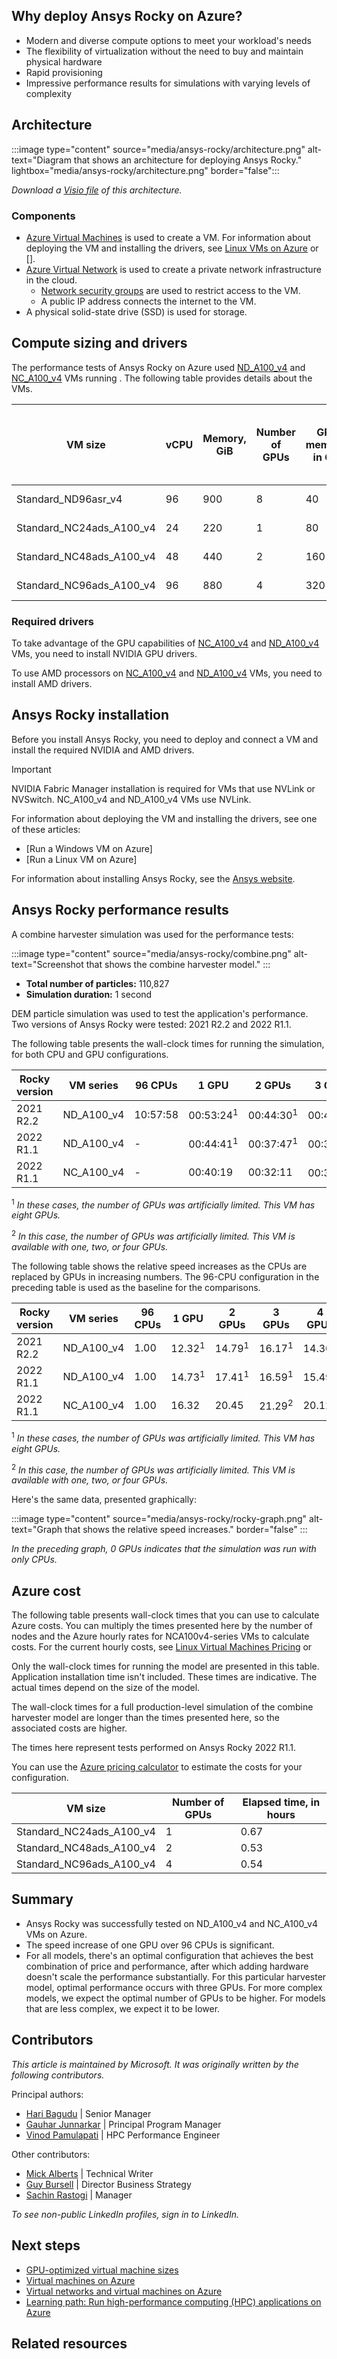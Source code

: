 <Intro should cover a basic overview of the workload.>

## Why deploy Ansys Rocky on Azure?

- Modern and diverse compute options to meet your workload's needs
- The flexibility of virtualization without the need to buy and maintain physical hardware
- Rapid provisioning
- Impressive performance results for simulations with varying levels of complexity

## Architecture

:::image type="content" source="media/ansys-rocky/architecture.png" alt-text="Diagram that shows an architecture for deploying Ansys Rocky." lightbox="media/ansys-rocky/architecture.png" border="false":::

*Download a [Visio file](https://arch-center.azureedge.net/ansys-rocky.vsdx) of this
architecture.*

### Components

- [Azure Virtual Machines](https://azure.microsoft.com/services/virtual-machines) is
    used to create a VM. For information about deploying the VM and installing the drivers, see [Linux VMs on Azure](../../reference-architectures/n-tier/linux-vm.yml) or [].
- [Azure Virtual Network](https://azure.microsoft.com/services/virtual-network) is
    used to create a private network infrastructure in the cloud.
  - [Network security groups](/azure/virtual-network/network-security-groups-overview) are used to restrict access to the VM.  
  - A public IP address connects the internet to the VM.
- A physical solid-state drive (SSD) is used for storage.

## Compute sizing and drivers

The performance tests of Ansys Rocky on Azure used [ND_A100_v4](/azure/virtual-machines/nda100-v4-series) and [NC_A100_v4](/azure/virtual-machines/nc-a100-v4-series) VMs running . The following table provides details about the VMs.

|VM size|vCPU|Memory, GiB|Number of GPUs|	GPU memory, in GiB|Maximum data disks|Maximum uncached disk throughput, in IOPS / MBps|
|-|-|-|-|-|-|-|
|Standard_ND96asr_v4|96|900|8 |40|32|80,000 / 800|
|Standard_NC24ads_A100_v4|24|220|1|80|12|30,000 / 1,000|
|Standard_NC48ads_A100_v4|48|440|2|160|24|60,000 / 2,000|
|Standard_NC96ads_A100_v4|96|880|4|320|32|120,000 / 4,000|

### Required drivers

To take advantage of the GPU capabilities of [NC_A100_v4](/azure/virtual-machines/nc-a100-v4-series) and [ND_A100_v4](/azure/virtual-machines/nda100-v4-series) VMs, you need to install NVIDIA GPU drivers.

To use AMD processors on [NC_A100_v4](/azure/virtual-machines/nc-a100-v4-series) and [ND_A100_v4](/azure/virtual-machines/nda100-v4-series) VMs, you need to install AMD drivers.

## Ansys Rocky installation

Before you install Ansys Rocky, you need to deploy and connect a VM and install the required NVIDIA and AMD drivers.

> [!IMPORTANT]
> NVIDIA Fabric Manager installation is required for VMs that use NVLink or NVSwitch. NC_A100_v4 and ND_A100_v4 VMs use NVLink. 

For information about deploying the VM and installing the drivers, see one of these articles:
- [Run a Windows VM on Azure]
- [Run a Linux VM on Azure]

For information about installing Ansys Rocky, see the [Ansys website](https://www.ansys.com/products/fluids/ansys-rocky).

## Ansys Rocky performance results

A combine harvester simulation was used for the performance tests: 

:::image type="content" source="media/ansys-rocky/combine.png" alt-text="Screenshot that shows the combine harvester model."  :::


- **Total number of particles:** 110,827
- **Simulation duration:** 1 second

DEM particle simulation was used to test the application's performance.  Two versions of Ansys Rocky were tested: 2021 R2.2 and 2022 R1.1. 

The following table presents the wall-clock times for running the simulation, for both CPU and GPU configurations.

|Rocky version	|VM series|	96 CPUs	|1 GPU	|2 GPUs|	3 GPUs|	4 GPUs|
|-|-|-|-|-|-|-|
|2021 R2.2|	ND_A100_v4|	10:57:58|	00:53:24<sup>1|	00:44:30<sup>1|	00:40:42<sup>1	|00:46:01<sup>1|
|2022 R1.1|	ND_A100_v4|	-	|00:44:41<sup>1|	00:37:47<sup>1|	00:39:40<sup>1|	00:42:29<sup>1|
|2022 R1.1|	NC_A100_v4|	-	|00:40:19|	00:32:11|	00:30:55<sup>2|	00:32:42|

<sup>1</sup> *In these cases, the number of GPUs was artificially limited. This VM has eight GPUs.*

<sup>2</sup> *In this case, the number of GPUs was artificially limited. This VM is available with one, two, or four GPUs.*

The following table shows the relative speed increases as the CPUs are replaced by GPUs in increasing numbers. The 96-CPU configuration in the preceding table is used as the baseline for the comparisons.

|Rocky version	|VM series|	96 CPUs	|1 GPU	|2 GPUs|	3 GPUs|	4 GPUs|
|-|-|-|-|-|-|-|
|2021 R2.2|	ND_A100_v4|	1.00|12.32<sup>1|14.79<sup>1|16.17<sup>1|14.30<sup>1|
|2022 R1.1|	ND_A100_v4|	1.00	|14.73<sup>1	|17.41<sup>1	|16.59<sup>1	|15.49<sup>1|
|2022 R1.1|	NC_A100_v4|	1.00	|16.32	|20.45|21.29<sup>2	|20.12|

<sup>1</sup> *In these cases, the number of GPUs was artificially limited. This VM has eight GPUs.*

<sup>2</sup> *In this case, the number of GPUs was artificially limited. This VM is available with one, two, or four GPUs.*

Here's the same data, presented graphically:

:::image type="content" source="media/ansys-rocky/rocky-graph.png" alt-text="Graph that shows the relative speed increases." border="false" :::

*In the preceding graph, 0 GPUs indicates that the simulation was run with only CPUs.*

## Azure cost

The following table presents wall-clock times that you can use to calculate Azure costs. You can multiply the times presented here by the number of nodes and the Azure hourly rates for NCA100v4-series VMs to calculate costs. For the current hourly costs, see [Linux Virtual Machines Pricing](https://azure.microsoft.com/pricing/details/virtual-machines/linux/#pricing) or 

Only the wall-clock times for running the model are presented in this table. Application installation time isn't included. These times are indicative. The actual times depend on the size of the model.

The wall-clock times for a full production-level simulation of the combine harvester model are longer than the times presented here, so the associated costs are higher.

The times here represent tests performed on Ansys Rocky 2022 R1.1.

You can use the [Azure pricing calculator](https://azure.microsoft.com/pricing/calculator) to estimate the costs for your configuration.

|VM size|	Number of GPUs|	Elapsed time, in hours|
|-|-|-|
|Standard_NC24ads_A100_v4	|	1|	0.67|
|Standard_NC48ads_A100_v4	|	2|	0.53|
|Standard_NC96ads_A100_v4	|	4	|0.54|

## Summary

- Ansys Rocky was successfully tested on ND_A100_v4 and NC_A100_v4 VMs on Azure.
- The speed increase of one GPU over 96 CPUs is significant.
- For all models, there's an optimal configuration that achieves the best combination of price and performance, after which adding hardware doesn't scale the performance substantially. For this particular harvester model, optimal performance occurs with three GPUs. For more complex models, we expect the optimal number of GPUs to be higher. For models that are less complex, we expect it to be lower.

## Contributors

*This article is maintained by Microsoft. It was originally written by
the following contributors.*

Principal authors:

-   [Hari Bagudu](https://www.linkedin.com/in/hari-bagudu-88732a19) |
    Senior Manager
-   [Gauhar Junnarkar](https://www.linkedin.com/in/gauharjunnarkar) |
    Principal Program Manager
-   [Vinod Pamulapati](https://www.linkedin.com/in/vinod-reddy-20481a104) |
    HPC Performance Engineer

Other contributors:

-   [Mick Alberts](https://www.linkedin.com/in/mick-alberts-a24a1414) |
    Technical Writer
-   [Guy Bursell](https://www.linkedin.com/in/guybursell) | Director
    Business Strategy
-   [Sachin Rastogi](https://www.linkedin.com/in/sachin-rastogi-907a3b5) |
    Manager

*To see non-public LinkedIn profiles, sign in to LinkedIn.*

## Next steps

- [GPU-optimized virtual machine sizes](/azure/virtual-machines/sizes-gpu)
- [Virtual machines on Azure](/azure/virtual-machines/overview)
- [Virtual networks and virtual machines on Azure](/azure/virtual-network/network-overview)
- [Learning path: Run high-performance computing (HPC) applications on Azure](/learn/paths/run-high-performance-computing-applications-azure)

## Related resources
